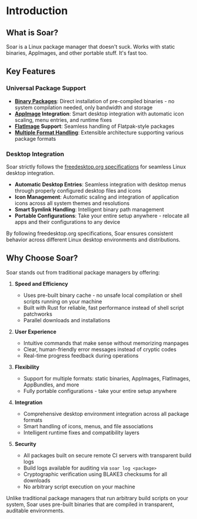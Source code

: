 # Introduction

## What is Soar?
Soar is a Linux package manager that doesn't suck. Works with static binaries, AppImages, and other portable stuff. It's fast too.

## Key Features

### Universal Package Support
- **[Binary Packages](https://github.com/Azathothas/Toolpacks)**: Direct installation of pre-compiled binaries - no system compilation needed, only bandwidth and storage
- **[AppImage](https://github.com/AppImage/AppImageKit) Integration**: Smart desktop integration with automatic icon scaling, menu entries, and runtime fixes
- **[FlatImage](https://github.com/ruanformigoni/flatimage) Support**: Seamless handling of Flatpak-style packages
- **[Multiple Format Handling](https://github.com/Azathothas/Toolpacks-Extras/tree/main/Docs)**: Extensible architecture supporting various package formats

### Desktop Integration
Soar strictly follows the [freedesktop.org specifications](https://specifications.freedesktop.org/) for seamless Linux desktop integration.
- **Automatic Desktop Entries**: Seamless integration with desktop menus through properly configured desktop files and icons
- **Icon Management**: Automatic scaling and integration of application icons across all system themes and resolutions
- **Smart Symlink Handling**: Intelligent binary path management
- **Portable Configurations**: Take your entire setup anywhere - relocate all apps and their configurations to any device

<div class="warning">
    By following freedesktop.org specifications, Soar ensures consistent behavior across different Linux desktop environments and distributions.
</div>

## Why Choose Soar?

Soar stands out from traditional package managers by offering:

1. **Speed and Efficiency**
   - Uses pre-built binary cache - no unsafe local compilation or shell scripts running on your machine
   - Built with Rust for reliable, fast performance instead of shell script patchworks
   - Parallel downloads and installations

2. **User Experience**
   - Intuitive commands that make sense without memorizing manpages
   - Clear, human-friendly error messages instead of cryptic codes
   - Real-time progress feedback during operations

3. **Flexibility**
   - Support for multiple formats: static binaries, AppImages, FlatImages, AppBundles, and more
   - Fully portable configurations - take your entire setup anywhere

4. **Integration**
   - Comprehensive desktop environment integration across all package formats
   - Smart handling of icons, menus, and file associations
   - Intelligent runtime fixes and compatibility layers

5. **Security**
   - All packages built on secure remote CI servers with transparent build logs
   - Build logs available for auditing via `soar log <package>`
   - Cryptographic verification using BLAKE3 checksums for all downloads
   - No arbitrary script execution on your machine

<div class="warning">
    Unlike traditional package managers that run arbitrary build scripts on your system, Soar uses pre-built binaries that are compiled in transparent, auditable environments.
</div>
